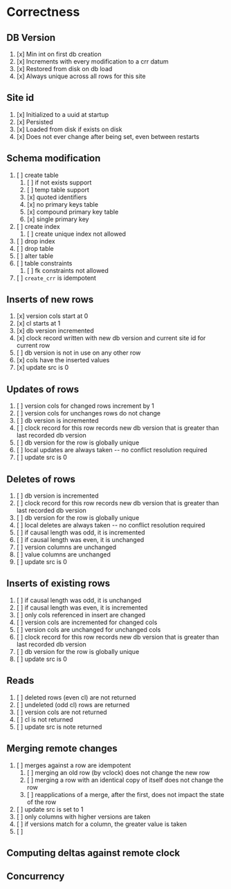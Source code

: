 # Correctness

## DB Version

1. [x] Min int on first db creation
2. [x] Increments with every modification to a crr datum
3. [x] Restored from disk on db load
4. [x] Always unique across all rows for this site

## Site id

1. [x] Initialized to a uuid at startup
2. [x] Persisted
3. [x] Loaded from disk if exists on disk
4. [x] Does not ever change after being set, even between restarts

## Schema modification

1. [ ] create table
   1. [ ] if not exists support
   2. [ ] temp table support
   3. [x] quoted identifiers
   4. [x] no primary keys table
   5. [x] compound primary key table
   6. [x] single primary key
2. [ ] create index
   1. [ ] create unique index not allowed
3. [ ] drop index
4. [ ] drop table
5. [ ] alter table
6. [ ] table constraints
   1. [ ] fk constraints not allowed
7. [ ] `create_crr` is idempotent

## Inserts of new rows

1. [x] version cols start at 0
2. [x] cl starts at 1
3. [x] db version incremented
4. [x] clock record written with new db version and current site id for current row
5. [ ] db version is not in use on any other row
6. [x] cols have the inserted values
7. [x] update src is 0

## Updates of rows

1. [ ] version cols for changed rows increment by 1
2. [ ] version cols for unchanges rows do not change
3. [ ] db version is incremented
4. [ ] clock record for this row records new db version that is greater than last recorded db version
5. [ ] db version for the row is globally unique
6. [ ] local updates are always taken -- no conflict resolution required
7. [ ] update src is 0

## Deletes of rows

1. [ ] db version is incremented
2. [ ] clock record for this row records new db version that is greater than last recorded db version
3. [ ] db version for the row is globally unique
4. [ ] local deletes are always taken -- no conflict resolution required
5. [ ] if causal length was odd, it is incremented
6. [ ] if causal length was even, it is unchanged
7. [ ] version columns are unchanged
8. [ ] value columns are unchanged
9. [ ] update src is 0

## Inserts of existing rows

1. [ ] if causal length was odd, it is unchanged
2. [ ] if causal length was even, it is incremented
3. [ ] only cols referenced in insert are changed
4. [ ] version cols are incremented for changed cols
5. [ ] version cols are unchanged for unchanged cols
6. [ ] clock record for this row records new db version that is greater than last recorded db version
7. [ ] db version for the row is globally unique
8. [ ] update src is 0

## Reads

1. [ ] deleted rows (even cl) are not returned
2. [ ] undeleted (odd cl) rows are returned
3. [ ] version cols are not returned
4. [ ] cl is not returned
5. [ ] update src is note returned

## Merging remote changes

1. [ ] merges against a row are idempotent
    1. [ ] merging an old row (by vclock) does not change the new row
    2. [ ] merging a row with an identical copy of itself does not change the row
    3. [ ] reapplications of a merge, after the first, does not impact the state of the row
2. [ ] update src is set to 1
3. [ ] only columns with higher versions are taken
4. [ ] if versions match for a column, the greater value is taken
5. [ ]

## Computing deltas against remote clock

## Concurrency
